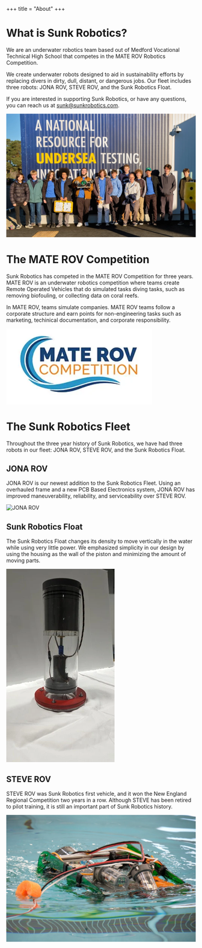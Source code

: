 +++
title = "About"
+++

# What is Sunk Robotics?

We are an underwater robotics team based out of Medford Vocational Technical High School that competes in the MATE ROV Robotics Competition. 

We create underwater robots designed to aid in sustainability efforts by replacing divers in dirty, dull, distant, or dangerous jobs. Our fleet includes three robots: JONA ROV, STEVE ROV, and the Sunk Robotics Float.

If you are interested in supporting Sunk Robotics, or have any questions, you can reach us at sunk@sunkrobotics.com. 

![Image of the Sunk Robotics team](images/team.webp)

# The MATE ROV Competition

Sunk Robotics has competed in the MATE ROV Competition for three years. MATE ROV is an underwater robotics competition where teams create Remote Operated Vehicles that do simulated tasks diving tasks, such as removing biofouling, or collecting data on coral reefs.

In MATE ROV, teams simulate companies. MATE ROV teams follow a corporate structure and earn points for non-engineering tasks such as marketing, techinical documentation, and corporate responsibility.

![MATE ROV Logo](images/MATE-ROV-logo.webp)

# The Sunk Robotics Fleet

Throughout the three year history of Sunk Robotics, we have had three robots in our fleet: JONA ROV, STEVE ROV, and the Sunk Robotics Float.

## JONA ROV

JONA ROV is our newest addition to the Sunk Robotics Fleet. Using an overhauled frame and a new PCB Based Electronics system, JONA ROV has improved maneuverability, reliability, and serviceability over STEVE ROV. 

![JONA ROV](images/JONA.webp)

## Sunk Robotics Float

The Sunk Robotics Float changes its density to move vertically in the water while using very little power. We emphasized simplicity in our design by using the housing as the wall of the piston and minimizing the amount of moving parts.

![Float](images/float_v2.webp)

## STEVE ROV

STEVE ROV was Sunk Robotics first vehicle, and it won the New England Regional Competition two years in a row. Although STEVE has been retired to pilot training, it is still an important part of Sunk Robotics history.

![STEVE ROV](images/STEVE.webp)
